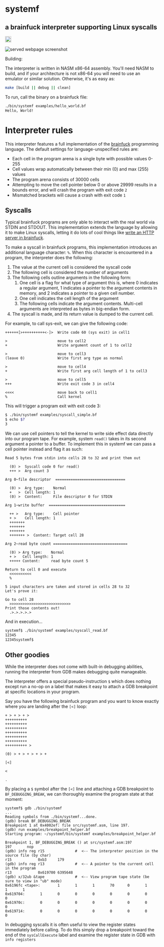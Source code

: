 # systemf

## a brainfuck interpreter supporting Linux syscalls

<a href='https://www.recurse.com' title='Made with love at the Recurse Center'><img src='https://cloud.githubusercontent.com/assets/2883345/11325206/336ea5f4-9150-11e5-9e90-d86ad31993d8.png' height='20px'/></a>

![served webpage screenshot](/screenshots/index_preview.png?raw=true "index.html")

Building:

The interpreter is written in NASM x86-64 assembly. You'll need NASM to build, and if your architecture is not x86-64 you will need to use an emulator or similar solution. Otherwise, it's as easy as:

```sh
make [build || debug || clean]
```

To run, call the binary on a brainfuck file:
```sh
./bin/systemf examples/hello_world.bf
Hello, World!
```

# Interpreter rules

This interpreter features a full implementation of the [brainfuck](https://esolangs.org/wiki/brainfuck) programming language. The default settings for language-unspecified rules are:

* Each cell in the program arena is a single byte with possible values 0-255
* Cell values wrap automatically between their min (0) and max (255) values
* The program arena consists of 30000 cells
* Attempting to move the cell pointer below 0 or above 29999 results in a bounds error,
  and will crash the program with exit code `2`
* Mismatched brackets will cause a crash with exit code `1`

## Syscalls

Typical brainfuck programs are only able to interact with the real world via
STDIN and STDOUT. This implementation extends the language by allowing it to
make Linux syscalls, letting it do lots of cool things like
[write an HTTP server in brainfuck](examples/http).

To make a syscall in brainfuck programs, this implementation introduces an
additional language character: `%`. When this character is encountered in
a program, the interpreter does the following:

1. The value at the current cell is considered the syscall code
3. The following cell is considered the number of arguments
4. The following cells outline arguments in the following form:
   1. One cell is a flag for what type of argument this is,
      where 0 indicates a regular argument,
      1 indicates a pointer to the argument contents in memory,
      and 2 indicates a pointer to a given cell number.
   2. One cell indicates the cell length of the argument
   3. The following cells indicate the argument contents.
      Multi-cell arguments are interpreted as bytes
      in big-endian form.
5. The syscall is made, and its return value is dumped to the current cell.

For example, to call sys-exit, we can give the following code:

```bf
++++++[>++++++++++<-]>  Write code 60 (sys exit) in cell1

>                       move to cell2
+                       Write argument count of 1 to cell2

>                       move to cell3
(leave 0)               Write first arg type as normal

>                       move to cell4
+                       Write first arg cell length of 1 to cell3

>                       move to cell5
+++                     Write exit code 3 in cell4

<<<<                    move back to cell1
%                       Call kernel
```

This will trigger a program exit with exit code 3:

```sh
$ ./bin/systemf examples/syscall_simple.bf
$ echo $?
3
```

We can use cell pointers to tell the kernel to write side effect data
directly into our program tape. For example, system `read()` takes in
its second argument a pointer to a buffer. To implement this in systemf
we can pass a cell pointer instead and flag it as such:

```bf
Read 5 bytes from stdin into cells 28 to 32 and print them out

  (0) >  Syscall code 0 for read()
  +++ >  Arg count 3

Arg 0~file descriptor  ================================

  (0) >  Arg type:    Normal
  +   >  Cell length: 1
  (0) >  Content:     File descriptor 0 for STDIN

Arg 1~write buffer  ===================================

  ++ >   Arg type:    Cell pointer
  + >    Cell length: 1
  +++++++
  +++++++
  +++++++
  +++++++ >  Content: Target cell 28

Arg 2~read byte count ==================================

  (0) > Arg type:    Normal
  + >   Cell length: 1
  +++++ Content:     read byte count 5

Return to cell 0 and execute
  <<<<<<<<<<
  %

5 input characters are taken and stored in cells 28 to 32
Let's prove it:

Go to cell 28
  >>>>>>>>>>>>>>>>>>>>>>>>>>>>
Print those contents out!
  .>.>.>.>.>
```

And in execution...

```sh
systemf$ ./bin/systemf examples/syscall_read.bf
12345
12345systemf$
```

## Other goodies

While the interpreter does not come with built-in debugging abilities,
running the interpreter from GDB makes debugging quite manageable.

The interpreter offers a special pseudo-instruction `$` which does nothing
except run a no-op on a label that makes it easy to attach a GDB breakpoint
at specific locations in your program.

Say you have the following brainfuck program and you want to know
exactly where you are landing after the `[<]` loop:

```bf
+ > + > + >
++++++++++
++++++++++
++++++++++
++++++++++
++++++++++
++++++++++
++++++++++ >

(0) > + > + > + > +

[<]

<

.
```

By placing a `$` symbol after the `[<]` line and attaching a GDB breakpoint
to `BF_DEBUGGING_BREAK`, we can thoroughly examine the program state at
that moment:

```
systemf$ gdb ./bin/systemf
...
Reading symbols from ./bin/systemf...done.
(gdb) break BF_DEBUGGING_BREAK
Breakpoint 1 at 0x4002ef: file src/systemf.asm, line 197.
(gdb) run examples/breakpoint_helper.bf
Starting program: ~/systemf/bin/systemf examples/breakpoint_helper.bf

Breakpoint 1, BF_DEBUGGING_BREAK () at src/systemf.asm:197
197       nop
(gdb) info reg r15              #  <-- The interpreter position in the source file (by char)
r15            0xb3     179
(gdb) info reg r13              #  <-- A pointer to the current cell in the program
r13            0x619700 6395648
(gdb) x/32ub &tape              #  <-- View program tape state (be sure to view in "ub" mode)
0x6196fc <tape>:        1       1       1       70      0       1       1       1
0x619704:       1       0       0       0       0       0       0       0
0x61970c:       0       0       0       0       0       0       0       0
0x619714:       0       0       0       0       0       0       0       0
```

In debugging syscalls it is often useful to view the register states immediately before
calling. To do this simply drop a breakpoint toward the end of the `sysCallExecute` label
and examine the register state in GDB with `info registers`
